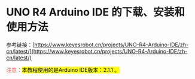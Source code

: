# UNO R4 Arduino IDE 的下载、安装和使用方法

参考链接：[https://www.keyesrobot.cn/projects/UNO-R4-Arduino-IDE/zh-cn/latest/](https://www.keyesrobot.cn/projects/UNO-R4-Arduino-IDE/zh-cn/latest/)

<span style="color: rgb(255, 76, 65);">注意：</span><span style="background:#ff0;color:#000">本教程使用的是Arduino IDE版本：2.1.1 。</span>
